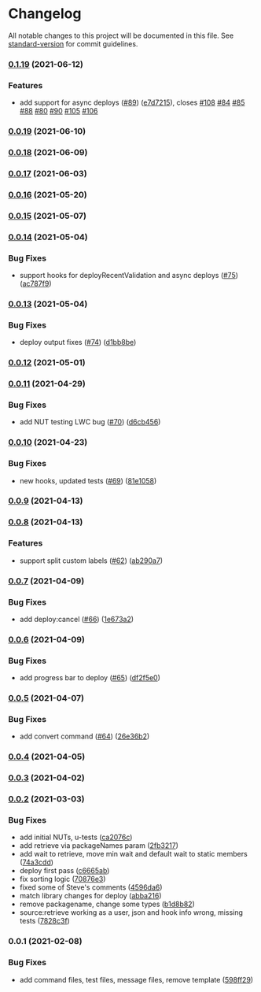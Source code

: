 # Changelog

All notable changes to this project will be documented in this file. See [standard-version](https://github.com/conventional-changelog/standard-version) for commit guidelines.

### [0.1.19](https://github.com/salesforcecli/plugin-source/compare/v0.0.19...v0.1.19) (2021-06-12)


### Features

* add support for async deploys ([#89](https://github.com/salesforcecli/plugin-source/issues/89)) ([e7d7215](https://github.com/salesforcecli/plugin-source/commit/e7d721561542baab8abcf6a8d482e7bb9653176a)), closes [#108](https://github.com/salesforcecli/plugin-source/issues/108) [#84](https://github.com/salesforcecli/plugin-source/issues/84) [#85](https://github.com/salesforcecli/plugin-source/issues/85) [#88](https://github.com/salesforcecli/plugin-source/issues/88) [#80](https://github.com/salesforcecli/plugin-source/issues/80) [#90](https://github.com/salesforcecli/plugin-source/issues/90) [#105](https://github.com/salesforcecli/plugin-source/issues/105) [#106](https://github.com/salesforcecli/plugin-source/issues/106)

### [0.0.19](https://github.com/salesforcecli/plugin-source/compare/v0.0.18...v0.0.19) (2021-06-10)

### [0.0.18](https://github.com/salesforcecli/plugin-source/compare/v0.0.17...v0.0.18) (2021-06-09)

### [0.0.17](https://github.com/salesforcecli/plugin-source/compare/v0.0.16...v0.0.17) (2021-06-03)

### [0.0.16](https://github.com/salesforcecli/plugin-source/compare/v0.0.15...v0.0.16) (2021-05-20)

### [0.0.15](https://github.com/salesforcecli/plugin-source/compare/v0.0.14...v0.0.15) (2021-05-07)

### [0.0.14](https://github.com/salesforcecli/plugin-source/compare/v0.0.13...v0.0.14) (2021-05-04)

### Bug Fixes

- support hooks for deployRecentValidation and async deploys ([#75](https://github.com/salesforcecli/plugin-source/issues/75)) ([ac787f9](https://github.com/salesforcecli/plugin-source/commit/ac787f9f8238bd09d44878a6c9994384a5c567c7))

### [0.0.13](https://github.com/salesforcecli/plugin-source/compare/v0.0.12...v0.0.13) (2021-05-04)

### Bug Fixes

- deploy output fixes ([#74](https://github.com/salesforcecli/plugin-source/issues/74)) ([d1bb8be](https://github.com/salesforcecli/plugin-source/commit/d1bb8be605458aea81503c1e5bc6974fe03c0ec6))

### [0.0.12](https://github.com/salesforcecli/plugin-source/compare/v0.0.11...v0.0.12) (2021-05-01)

### [0.0.11](https://github.com/salesforcecli/plugin-source/compare/v0.0.10...v0.0.11) (2021-04-29)

### Bug Fixes

- add NUT testing LWC bug ([#70](https://github.com/salesforcecli/plugin-source/issues/70)) ([d6cb456](https://github.com/salesforcecli/plugin-source/commit/d6cb456cdf127e7e896511b8af7606fce25973cb))

### [0.0.10](https://github.com/salesforcecli/plugin-source/compare/v0.0.9...v0.0.10) (2021-04-23)

### Bug Fixes

- new hooks, updated tests ([#69](https://github.com/salesforcecli/plugin-source/issues/69)) ([81e1058](https://github.com/salesforcecli/plugin-source/commit/81e10581456ceccb4b3e07f3d1310bb18bef25ff))

### [0.0.9](https://github.com/salesforcecli/plugin-source/compare/v0.0.8...v0.0.9) (2021-04-13)

### [0.0.8](https://github.com/salesforcecli/plugin-source/compare/v0.0.7...v0.0.8) (2021-04-13)

### Features

- support split custom labels ([#62](https://github.com/salesforcecli/plugin-source/issues/62)) ([ab290a7](https://github.com/salesforcecli/plugin-source/commit/ab290a78fcdb5e4d8da2fbdcfc3e49e783e848ac))

### [0.0.7](https://github.com/salesforcecli/plugin-source/compare/v0.0.6...v0.0.7) (2021-04-09)

### Bug Fixes

- add deploy:cancel ([#66](https://github.com/salesforcecli/plugin-source/issues/66)) ([1e673a2](https://github.com/salesforcecli/plugin-source/commit/1e673a28943d306f85baa1728e9f438b570cc0e3))

### [0.0.6](https://github.com/salesforcecli/plugin-source/compare/v0.0.5...v0.0.6) (2021-04-09)

### Bug Fixes

- add progress bar to deploy ([#65](https://github.com/salesforcecli/plugin-source/issues/65)) ([df2f5e0](https://github.com/salesforcecli/plugin-source/commit/df2f5e0de2dea2d509d4b0a3c0ceae8cc75411b9))

### [0.0.5](https://github.com/salesforcecli/plugin-source/compare/v0.0.4...v0.0.5) (2021-04-07)

### Bug Fixes

- add convert command ([#64](https://github.com/salesforcecli/plugin-source/issues/64)) ([26e36b2](https://github.com/salesforcecli/plugin-source/commit/26e36b22f0402b9927834ecda63f24dc65f66d96))

### [0.0.4](https://github.com/salesforcecli/plugin-source/compare/v0.0.3...v0.0.4) (2021-04-05)

### [0.0.3](https://github.com/salesforcecli/plugin-source/compare/v0.0.2...v0.0.3) (2021-04-02)

### [0.0.2](https://github.com/salesforcecli/plugin-source/compare/v0.0.1...v0.0.2) (2021-03-03)

### Bug Fixes

- add initial NUTs, u-tests ([ca2076c](https://github.com/salesforcecli/plugin-source/commit/ca2076ca7ee1c9b0dcd23e096569006e33ecd149))
- add retrieve via packageNames param ([2fb3217](https://github.com/salesforcecli/plugin-source/commit/2fb32170044d3d39295f2006ab6ab73a09260b43))
- add wait to retrieve, move min wait and default wait to static members ([74a3cdd](https://github.com/salesforcecli/plugin-source/commit/74a3cddcb3d2688068f856d767e08b59d83d8adf))
- deploy first pass ([c6665ab](https://github.com/salesforcecli/plugin-source/commit/c6665abc3fcbf381ccbdc87f40bc97b959a0d2f0))
- fix sorting logic ([70876e3](https://github.com/salesforcecli/plugin-source/commit/70876e3edb2f2a5169a29e2ede011608fac81bc0))
- fixed some of Steve's comments ([4596da6](https://github.com/salesforcecli/plugin-source/commit/4596da6863866236c890a993fd111ff58a092aa9))
- match library changes for deploy ([abba216](https://github.com/salesforcecli/plugin-source/commit/abba216ffb323111837e1621a7e4ef92525eb404))
- remove packagename, change some types ([b1d8b82](https://github.com/salesforcecli/plugin-source/commit/b1d8b82533e0df0b8b9d13306bbc1c0c7cbbfbd1))
- source:retrieve working as a user, json and hook info wrong, missing tests ([7828c3f](https://github.com/salesforcecli/plugin-source/commit/7828c3fa64515b71c1ec6641efd79cdfe10b40da))

### 0.0.1 (2021-02-08)

### Bug Fixes

- add command files, test files, message files, remove template ([598ff29](https://github.com/salesforcecli/plugin-source/commit/598ff29125185b1644fc5c009bcb4cf56115fb31))
